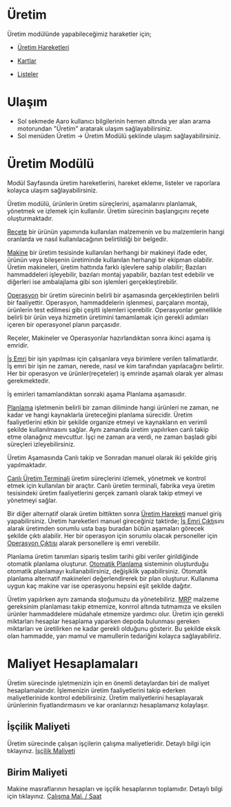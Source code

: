 
# Üretim

Üretim modülünde yapabileceğimiz haraketler için;

- [Üretim Hareketleri](../Uretim/Hareketler.md)

- [Kartlar](../Uretim/Kartlar.md)

- [Listeler](../Uretim/Listeler.md)

# Ulaşım

- Sol sekmede Aaro kullanıcı bilgilerinin hemen altında yer alan arama motorundan "Üretim" aratarak ulaşım sağlayabilirsiniz.
- Sol menüden Üretim -> Üretim Modülü şeklinde ulaşım sağlayabilirsiniz. 

# Üretim Modülü 

Modül Sayfasında üretim hareketlerini, hareket ekleme, listeler ve raporlara kolayca ulaşım sağlayabilirsiniz.


Üretim modülü, ürünlerin üretim süreçlerini, aşamalarını planlamak, yönetmek ve izlemek için kullanılır.
Üretim sürecinin başlangıçını reçete oluşturmaktadır. 

[Reçete](../Uretim/Recete.md) bir ürünün yapımında kullanılan malzemenin ve bu malzemlerin hangi oranlarda ve nasıl kullanılacağının belirtildiği bir belgedir.

[Makine](../Uretim/Makine.md) bir üretim tesisinde kullanılan herhangi bir makineyi ifade eder, ürünün veya bileşenin üretiminde kullanılan herhangi bir ekipman olabilir. 
Üretim makineleri, üretim hattında farklı işlevlere sahip olabilir; 
Bazıları hammaddeleri işleyebilir, bazıları montaj yapabilir, bazıları test edebilir ve diğerleri ise ambalajlama gibi son işlemleri gerçekleştirebilir.

[Operasyon](../Uretim/Operasyon.md) bir üretim sürecinin belirli bir aşamasında gerçekleştirilen belirli bir faaliyettir. 
Operasyon, hammaddelerin işlenmesi, parçaların montajı, ürünlerin test edilmesi gibi çeşitli işlemleri içerebilir. 
Operasyonlar genellikle belirli bir ürün veya hizmetin üretimini tamamlamak için gerekli adımları içeren bir operasyonel planın parçasıdır.

Reçeler, Makineler ve Operasyonlar hazırlandıktan sonra ikinci aşama iş emridir.

[İş Emri](../Uretim/IsEmri.md) bir işin yapılması için çalışanlara veya birimlere verilen talimatlardır. 
İş emri bir işin ne zaman, nerede, nasıl ve kim tarafından yapılacağını belirtir.
Her bir operasyon ve ürünler(reçeteler) iş emrinde aşamalı olarak yer alması gerekmektedir.

İş emirleri tamamlandıktan sonraki aşama Planlama aşamasıdır.

[Planlama](../Uretim/Planlama.md) işletmenin belirli bir zaman diliminde hangi ürünleri ne zaman, ne kadar ve hangi kaynaklarla üreteceğini planlama sürecidir. 
Üretim faaliyetlerini etkin bir şekilde organize etmeyi ve kaynakların en verimli şekilde kullanılmasını sağlar.
Aynı zamanda üretim yapılırken canlı takip etme olanağınız mevcuttur. İşçi ne zaman ara verdi, ne zaman başladı gibi süreçleri izleyebilirsiniz.

Üretim Aşamasında Canlı takip ve Sonradan manuel olarak iki şekilde giriş yapılmaktadır. 

[Canlı Üretim Terminali](../Uretim/Terminal.md) üretim süreçlerini izlemek, yönetmek ve kontrol etmek için kullanılan bir araçtır. 
Canlı üretim terminali, fabrika veya üretim tesisindeki üretim faaliyetlerini gerçek zamanlı olarak takip etmeyi ve yönetmeyi sağlar. 

Bir diğer alternatif olarak üretim bittikten sonra [Üretim Hareketi](../Uretim/UretimHareketi.md) manuel giriş yapabilirsiniz.
Üretim hareketleri manuel gireceğiniz taktirde;
[İş Emri Çıktı](../Uretim/IsEmriCıktı.md)sını alarak üretimden sorumlu usta başı buradan bütün aşamaları görecek şekilde çıktı alabilir.
Her bir operasyon için sorumlu olacak personeller için [Operasyon Çıktısı](../Uretim/OperasyonCikti.md) alarak personellere iş emri verebilir.

Planlama üretim tanımları sipariş teslim tarihi gibi veriler girildiğinde otomatik planlama oluşturur.
[Otomatik Planlama](../Uretim/OtomatikPlanlama.md) sisteminin oluşturduğu otomatik planlamayı kullanabilirsiniz, değişiklik yapabilirsiniz.
Otomatik planlama alternatif makineleri değerlendirerek bir plan oluşturur. Kullanıma uygun kaç makine var ise operasyonu hepsini eşit şekilde dağıtır. 

Üretim yapılırken aynı zamanda stoğumuzu da yönetebiliriz. 
[MRP](../Uretim/Mrp.md) malzeme gereksinim planlaması takip etmemize, konrrol altında tutmamıza ve eksilen ürünler hammaddelere müdahale etmemize yardımcı olur. 
Üretim için gerekli miktarları hesaplar hesaplama yaparken depoda bulunması gereken miktarları ve üretilirken ne kadar gerekli olduğunu gösterir.
Bu şekilde eksik olan hammadde, yarı mamul ve mamullerin tedariğini kolayca sağlayabiliriz.


# Maliyet Hesaplamaları 

Üretim sürecinde işletmenizin için en önemli detaylardan biri de maliyet hesaplamalarıdır.
İşlemenizin üretim faaliyetlerini takip ederken maliyetlerinide kontrol edebilirsiniz.
Üretim maliyetlerini hesaplayarak ürünlerinin fiyatlandırmasını ve kar oranlarınızı hesaplamanız kolaylaşır.

## İşçilik Maliyeti 

Üretim sürecinde çalışan işçilerin çalışma maliyetleridir. Detaylı bilgi için tıklayınız. [İşçilik Maliyeti](../Uretim/İscilikMaliyeti.md)

## Birim Maliyeti

Makine masraflarının hesapları ve işçilik hesaplarının toplamıdır. Detaylı bilgi için tıklayınız. [Çalışma Mal. / Saat](../Uretim/BirimMaliyeti.md)


